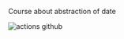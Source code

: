 Course about abstraction of date

![actions github](https://github.com/YriiDanilov/Abstraction-in-the-form-of-data/actions/workflows/main.yml/badge.svg)
